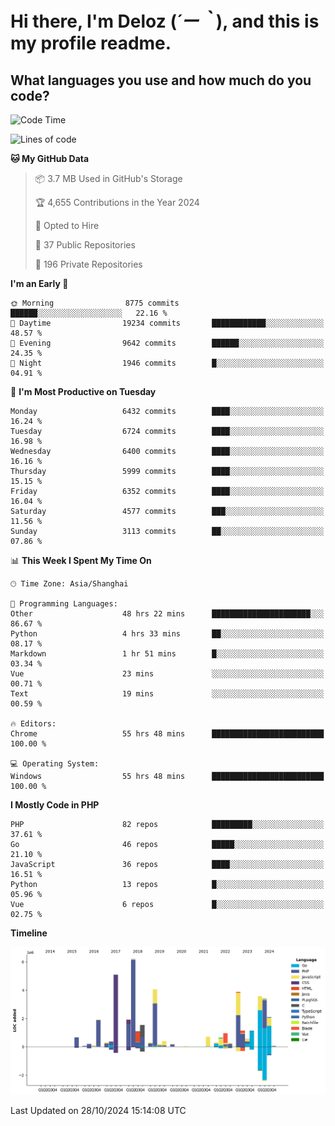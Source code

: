 # **Hi there, I'm Deloz (*´ー｀*), and this is my profile readme.**

## **What languages you use and how much do you code?**

<!--START_SECTION:waka-->
![Code Time](http://img.shields.io/badge/Code%20Time-4%2C921%20hrs-blue)

![Lines of code](https://img.shields.io/badge/From%20Hello%20World%20I%27ve%20Written-43.0%20million%20lines%20of%20code-blue)

**🐱 My GitHub Data** 

> 📦 3.7 MB Used in GitHub's Storage 
 > 
> 🏆 4,655 Contributions in the Year 2024
 > 
> 💼 Opted to Hire
 > 
> 📜 37 Public Repositories 
 > 
> 🔑 196 Private Repositories 
 > 
**I'm an Early 🐤** 

```text
🌞 Morning                8775 commits        ██████░░░░░░░░░░░░░░░░░░░   22.16 % 
🌆 Daytime                19234 commits       ████████████░░░░░░░░░░░░░   48.57 % 
🌃 Evening                9642 commits        ██████░░░░░░░░░░░░░░░░░░░   24.35 % 
🌙 Night                  1946 commits        █░░░░░░░░░░░░░░░░░░░░░░░░   04.91 % 
```
📅 **I'm Most Productive on Tuesday** 

```text
Monday                   6432 commits        ████░░░░░░░░░░░░░░░░░░░░░   16.24 % 
Tuesday                  6724 commits        ████░░░░░░░░░░░░░░░░░░░░░   16.98 % 
Wednesday                6400 commits        ████░░░░░░░░░░░░░░░░░░░░░   16.16 % 
Thursday                 5999 commits        ████░░░░░░░░░░░░░░░░░░░░░   15.15 % 
Friday                   6352 commits        ████░░░░░░░░░░░░░░░░░░░░░   16.04 % 
Saturday                 4577 commits        ███░░░░░░░░░░░░░░░░░░░░░░   11.56 % 
Sunday                   3113 commits        ██░░░░░░░░░░░░░░░░░░░░░░░   07.86 % 
```


📊 **This Week I Spent My Time On** 

```text
🕑︎ Time Zone: Asia/Shanghai

💬 Programming Languages: 
Other                    48 hrs 22 mins      ██████████████████████░░░   86.67 % 
Python                   4 hrs 33 mins       ██░░░░░░░░░░░░░░░░░░░░░░░   08.17 % 
Markdown                 1 hr 51 mins        █░░░░░░░░░░░░░░░░░░░░░░░░   03.34 % 
Vue                      23 mins             ░░░░░░░░░░░░░░░░░░░░░░░░░   00.71 % 
Text                     19 mins             ░░░░░░░░░░░░░░░░░░░░░░░░░   00.59 % 

🔥 Editors: 
Chrome                   55 hrs 48 mins      █████████████████████████   100.00 % 

💻 Operating System: 
Windows                  55 hrs 48 mins      █████████████████████████   100.00 % 
```

**I Mostly Code in PHP** 

```text
PHP                      82 repos            █████████░░░░░░░░░░░░░░░░   37.61 % 
Go                       46 repos            █████░░░░░░░░░░░░░░░░░░░░   21.10 % 
JavaScript               36 repos            ████░░░░░░░░░░░░░░░░░░░░░   16.51 % 
Python                   13 repos            █░░░░░░░░░░░░░░░░░░░░░░░░   05.96 % 
Vue                      6 repos             █░░░░░░░░░░░░░░░░░░░░░░░░   02.75 % 
```



**Timeline**

![Lines of Code chart](https://raw.githubusercontent.com/deloz/deloz/main/assets/bar_graph.png)


 Last Updated on 28/10/2024 15:14:08 UTC
<!--END_SECTION:waka-->
